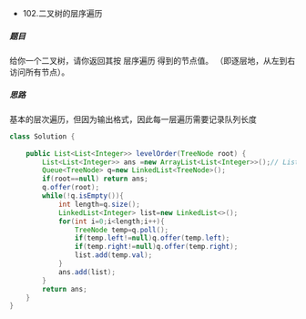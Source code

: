 *  102.二叉树的层序遍历

#####  题目
给你一个二叉树，请你返回其按 层序遍历 得到的节点值。 （即逐层地，从左到右访问所有节点）。

##### 思路

基本的层次遍历，但因为输出格式，因此每一层遍历需要记录队列长度

```java
class Solution {
    
    public List<List<Integer>> levelOrder(TreeNode root) {
        List<List<Integer>> ans =new ArrayList<List<Integer>>();// List初始化必须得ArrayList,LinkedList不行
        Queue<TreeNode> q=new LinkedList<TreeNode>();
        if(root==null) return ans;
        q.offer(root);
        while(!q.isEmpty()){
            int length=q.size();
            LinkedList<Integer> list=new LinkedList<>();
            for(int i=0;i<length;i++){
                TreeNode temp=q.poll();
                if(temp.left!=null)q.offer(temp.left);
                if(temp.right!=null)q.offer(temp.right);
                list.add(temp.val);
            }
            ans.add(list);
        }
        return ans;
    }
}
```
